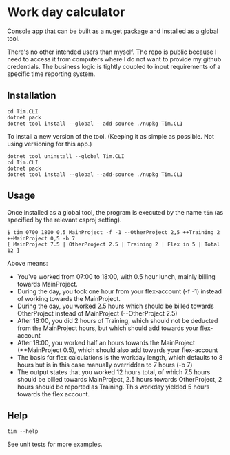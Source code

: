 # Work day calculator

Console app that can be built as a nuget package and installed as a global tool.

There's no other intended users than myself. The repo is public because I need to access it from computers where I do not want to provide my github credentials. The business logic is tightly coupled to input requirements of a specific time reporting system.

## Installation

```
cd Tim.CLI
dotnet pack
dotnet tool install --global --add-source ./nupkg Tim.CLI
```

To install a new version of the tool. (Keeping it as simple as possible. Not using versioning for this app.)

```
dotnet tool uninstall --global Tim.CLI
cd Tim.CLI
dotnet pack
dotnet tool install --global --add-source ./nupkg Tim.CLI
```

## Usage

Once installed as a global tool, the program is executed by the name `tim` (as specified by the relevant csproj setting).

```
$ tim 0700 1800 0,5 MainProject -f -1 --OtherProject 2,5 ++Training 2 ++MainProject 0,5 -b 7
[ MainProject 7.5 | OtherProject 2.5 | Training 2 | Flex in 5 | Total 12 ]
```

Above means:
- You've worked from 07:00 to 18:00, with 0.5 hour lunch, mainly billing towards MainProject.
- During the day, you took one hour from your flex-account (-f -1) instead of working towards the MainProject.
- During the day, you worked 2.5 hours which should be billed towards OtherProject instead of MainProject (--OtherProject 2.5)
- After 18:00, you did 2 hours of Training, which should not be deducted from the MainProject hours, but which should add towards your flex-account
- After 18:00, you worked half an hours towards the MainProject (++MainProject 0.5), which should also add towards your flex-account
- The basis for flex calculations is the workday length, which defaults to 8 hours but is in this case manually overridden to 7 hours (-b 7)
- The output states that you worked 12 hours total, of which 7.5 hours should be billed towards MainProject, 2.5 hours towards OtherProject, 2 hours should be reported as Training. This workday yielded 5 hours towards the flex account.

## Help

```
tim --help
```

See unit tests for more examples.
